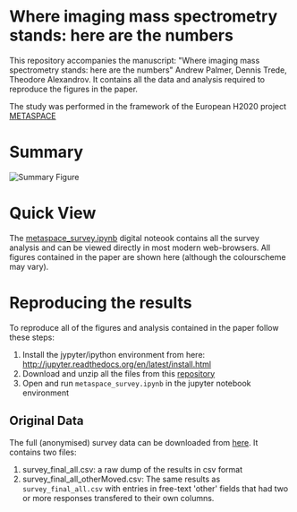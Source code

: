 # Where imaging mass spectrometry stands: here are the numbers
This repository accompanies the manuscript: "Where imaging mass spectrometry stands: here are the numbers" Andrew Palmer, Dennis Trede, Theodore Alexandrov. It contains all the data and analysis required to reproduce the figures in the paper.

The study was performed in the framework of the European H2020 project [METASPACE](http://metaspace2020.eu)

# Summary
![Summary Figure](https://github.com/SpatialMetabolomics/metaspace-survey/blob/master/summary_figure.png)

# Quick View #
The  [metaspace_survey.ipynb](https://github.com/SpatialMetabolomics/metaspace-survey/blob/master/metaspace_survey.ipynb) digital noteook contains all the survey analysis and can be viewed directly in most modern web-browsers. All figures contained in the paper are shown here (although the colourscheme may vary).

# Reproducing the results  #
To reproduce all of the figures and analysis contained in the paper follow these steps:

1. Install the jypyter/ipython environment from here: http://jupyter.readthedocs.org/en/latest/install.html
2. Download and unzip all the files from this [repository](https://github.com/SpatialMetabolomics/metaspace-survey/archive/master.zip)
3. Open and run `metaspace_survey.ipynb` in the jupyter notebook environment 

## Original Data ##
The full (anonymised) survey data can be downloaded from [here](https://github.com/SpatialMetabolomics/metaspace-survey/tree/master/data). It contains two files:

1. survey_final_all.csv: a raw dump of the results in csv format
2. survey_final_all_otherMoved.csv: The same results as `survey_final_all.csv` with entries in free-text 'other' fields that had two or more responses transfered to their own columns.
